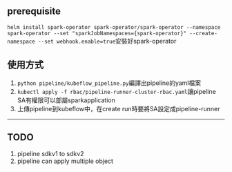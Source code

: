 ## prerequisite
`helm install spark-operator spark-operator/spark-operator --namespace spark-operator --set "sparkJobNamespaces={spark-operator}" --create-namespace --set webhook.enable=true`安裝好spark-operator
## 使用方式
1. `python pipeline/kubeflow_pipeline.py`編譯出pipeline的yaml檔案
2. `kubectl apply -f rbac/pipeline-runner-cluster-rbac.yaml`讓pipeline SA有權限可以部屬sparkapplication
3. 上傳pipeline到kubeflow中，在create run時要將SA設定成pipeline-runner

___

## TODO
1. pipeline sdkv1 to sdkv2
2. pipeline can apply multiple object
